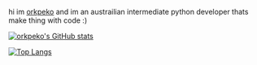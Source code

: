 hi im [orkpeko](https://www.orkpeko.xyz "website") and im an austrailian intermediate python developer thats make thing with code :)


[![orkpeko's GitHub stats](https://github-readme-stats.vercel.app/api?username=orkpeko&theme=radical)](https://github.com/anuraghazra/github-readme-stats)

[![Top Langs](https://github-readme-stats.vercel.app/api/top-langs/?username=orkpeko&theme=radical)](https://github.com/anuraghazra/github-readme-stats)

